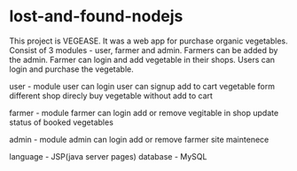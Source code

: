 # lost-and-found-nodejs

This project is VEGEASE.
It was a web app for purchase organic vegetables.
Consist of 3 modules - user, farmer and admin.
Farmers can be added by the admin. 
Farmer can login and add vegetable in their shops. 
Users can login and purchase the vegetable.


user - module
user can login
user can signup
add to cart vegetable form different shop
direcly buy vegetable without add to cart

farmer - module
farmer can login
add or remove vegitable in shop
update status of booked vegetables

admin - module
admin can login
add or remove farmer
site maintenece


language - JSP(java server pages) database - MySQL
